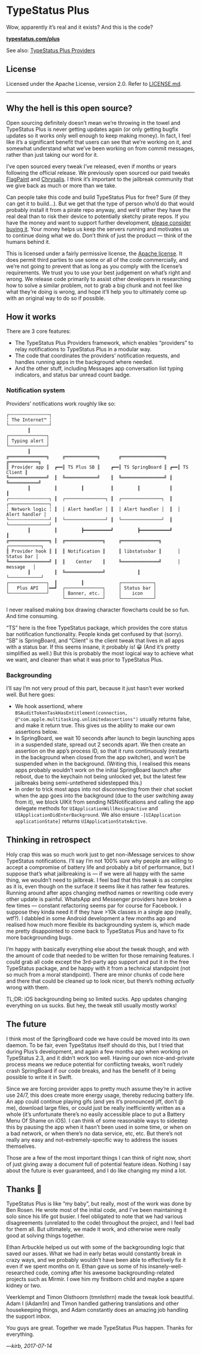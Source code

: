 # TypeStatus Plus
Wow, apparently it’s real and it exists? And this is the code?

[**typestatus.com/plus**](https://typestatus.com/plus)

See also: [TypeStatus Plus Providers](https://github.com/hbang/TypeStatus-Plus-Providers)

## License
Licensed under the Apache License, version 2.0. Refer to [LICENSE.md](LICENSE.md).

----

## Why the hell is this open source?
Open sourcing definitely doesn’t mean we’re throwing in the towel and TypeStatus Plus is never getting updates again (or only getting bugfix updates so it works only well enough to keep making money). In fact, I feel like it’s a significant benefit that users can see that we’re working on it, and somewhat understand what we’ve been working on from commit messages, rather than just taking our word for it.

I’ve open sourced every tweak I’ve released, even if months or years following the official release. We previously open sourced our paid tweaks [FlagPaint](https://github.com/hbang/FlagPaint-2) and [Chrysalis](https://github.com/benrosen78/chrysalis). I think it’s important to the jailbreak community that we give back as much or more than we take.

Can people take this code and build TypeStatus Plus for free? Sure (if they can get it to build…). But we get that the type of person who’d do that would probably install it from a pirate repo anyway, and we’d rather they have the real deal than to risk their device to potentially sketchy pirate repos. If you have the money and want to support further development, [please consider buying it](https://typestatus.com/plus). Your money helps us keep the servers running and motivates us to continue doing what we do. Don’t think of just the product — think of the humans behind it.

This is licensed under a fairly permissive license, the [Apache license](LICENSE.md). It does permit third parties to use some or all of the code commercially, and we’re not going to prevent that as long as you comply with the license’s requirements. We trust you to use your best judgement on what’s right and wrong. We release code primarily to assist other developers in researching how to solve a similar problem, not to grab a big chunk and not feel like what they’re doing is wrong, and hope it’ll help you to ultimately come up with an original way to do so if possible.

## How it works
There are 3 core features:

* The TypeStatus Plus Providers framework, which enables “providers” to relay notifications to TypeStatus Plus in a modular way.
* The code that coordinates the providers’ notification requests, and handles running apps in the background where needed.
* And the other stuff, including Messages app conversation list typing indicators, and status bar unread count badge.

### Notification system
Providers’ notifications work roughly like so:

```
┌╌╌╌╌╌╌╌╌╌╌╌╌╌╌╌┐
╎ The Internet™ ╎
└╌╌╌╌╌╌╌╌╌╌╌╌╌╌╌┘
        ┃
┌──────────────┐
│ Typing alert │
└──────────────┘
        ┃
╔══════════════╗     ╔════════════╗       ╔════════════════╗    ╔═══════════╗
║ Provider app ║  ┏━━║ TS Plus SB ║    ┏━━║ TS SpringBoard ║ ┏━━║ TS Client ║
╚══════════════╝  ┃  ╚════════════╝    ┃  ╚════════════════╝ ┃  ╚═══════════╝
        ┃         ┃         ┃          ┃         ┃           ┃        ┃
┌╌╌╌╌╌╌╌╌╌╌╌╌╌╌╌┐ ┃  ┌───────────────┐ ┃  ┌───────────────┐  ┃  ┌───────────────┐
╎ Network logic ╎ ┃  │ Alert handler │ ┃  │ Alert handler │  ┃  │ Alert handler │
└╌╌╌╌╌╌╌╌╌╌╌╌╌╌╌┘ ┃  └───────────────┘ ┃  └───────────────┘  ┃  └───────────────┘
        ┃         ┃         ┣━━━━━━━━━━┛         ┣━━━━━━━━━━━┛        ┃
╔═══════════════╗ ┃  ╔══════════════╗     ╔══════════════╗      ┌────────────┐
║ Provider hook ║ ┃  ║ Notification ║     ║ libstatusbar ║      │ Status bar │
╚═══════════════╝ ┃  ║    Center    ║     ╚══════════════╝      │  message   │
        ┃         ┃  ╚══════════════╝            ┃              └────────────┘
┌──────────────┐  ┃         ┃             ┌────────────┐
│   Plus API   │━━┛  ┌──────────────┐     │ Status bar │
└──────────────┘     │ Banner, etc. │     │    icon    │
                     └──────────────┘     └────────────┘
```

I never realised making box drawing character flowcharts could be so fun. And time consuming.

“TS” here is the free TypeStatus package, which provides the core status bar notification functionality. People kinda get confused by that (sorry). “SB” is SpringBoard, and “Client” is the client tweak that lives in all apps with a status bar. If this seems insane, it probably is! 😀 (And it’s pretty simplified as well.) But this is probably the most logical way to achieve what we want, and cleaner than what it was prior to TypeStatus Plus.

### Backgrounding
I’ll say I’m not very proud of this part, because it just hasn’t ever worked well. But here goes:

* We hook assertiond, where `BSAuditTokenTaskHasEntitlement(connection, @"com.apple.multitasking.unlimitedassertions")` usually returns false, and make it return true. This gives us the ability to make our own assertions below.
* In SpringBoard, we wait 10 seconds after launch to begin launching apps in a suspended state, spread out 2 seconds apart. We then create an assertion on the app’s process ID, so that it runs continuously (restarts in the background when closed from the app switcher), and won’t be suspended when in the background. (Writing this, I realised this means apps probably wouldn’t work on the initial SpringBoard launch after reboot, due to the keychain not being unlocked yet, but the latest few jailbreaks being semi-untethered sidestepped this.)
* In order to trick most apps into not disconnecting from their chat socket when the app goes into the background (due to the user switching away from it), we block UIKit from sending NSNotifications and calling the app delegate methods for `UIApplicationWillResignActive` and `UIApplicationDidEnterBackground`. We also ensure `-[UIApplication applicationState]` returns `UIApplicationStateActive`.

## Thinking in retrospect
Holy crap this was so much work just to get non-iMessage services to show TypeStatus notifications. I’ll say I’m not 100% sure why people are willing to accept a compromise of battery life and probably a bit of performance, but I suppose that’s what jailbreaking is — if we were all happy with the same thing, we wouldn’t need to jailbreak. I feel bad that this tweak is as complex as it is, even though on the surface it seems like it has rather few features. Running around after apps changing method names or rewriting code every other update is painful. WhatsApp and Messenger providers have broken a few times — constant refactoring seems par for course for Facebook. I suppose they kinda need it if they have >10k classes in a single app (really, wtf?). I dabbled in some Android development a few months ago and realised how much more flexible its backgrounding system is, which made me pretty disappointed to come back to TypeStatus Plus and have to fix more backgrounding bugs.

I’m happy with basically everything else about the tweak though, and with the amount of code that needed to be written for those remaining features. I could grab all code except the 3rd-party app support and put it in the free TypeStatus package, and be happy with it from a technical standpoint (not so much from a moral standpoint). There are minor chunks of code here and there that could be cleaned up to look nicer, but there’s nothing *actually* wrong with them.

TL;DR: iOS backgrounding being so limited sucks. App updates changing everything on us sucks. But hey, the tweak still usually mostly works!

## The future
I think most of the SpringBoard code we have could be moved into its own daemon. To be fair, even TypeStatus itself should do this, but I tried that during Plus’s development, and again a few months ago when working on TypeStatus 2.3, and it didn’t work too well. Having our own nice-and-private process means we reduce potential for conflicting tweaks, won’t rudely crash SpringBoard if our code breaks, and has the benefit of it being possible to write it in Swift.

Since we are forcing provider apps to pretty much assume they’re in active use 24/7, this does create more energy usage, thereby reducing battery life. An app could continue playing gifs (and yes it’s pronounced jiff, don’t @ me), download large files, or could just be really inefficiently written as a whole (it’s unfortunate there’s no easily accessible place to put a Battery Menu Of Shame on iOS). I can think of some reasonable ways to sidestep this by pausing the app when it hasn’t been used in some time, or when on a bad network, or when there’s no data service, etc, etc. But there’s not really any easy and not-extremely-specific way to address the issues themselves.

Those are a few of the most important things I can think of right now, short of just giving away a document full of potential feature ideas. Nothing I say about the future is ever guaranteed, and I do like changing my mind a lot.

## Thanks 💚
TypeStatus Plus is like “my baby”, but really, most of the work was done by Ben Rosen. He wrote most of the initial code, and I’ve been maintaining it solo since his life got busier. I feel obligated to note that we had various disagreements (unrelated to the code) throughout the project, and I feel bad for them all. But ultimately, we made it work, and otherwise were really good at solving things together.

Ethan Arbuckle helped us out with some of the backgrounding logic that saved our asses. What we had in early betas would constantly break in crazy ways, and we probably wouldn’t have been able to effectively fix it even if we spent months on it. Ethan gave us some of his insanely-well-researched code, coming after his awesome backgrounding-related projects such as Mirmir. I owe him my firstborn child and maybe a spare kidney or two.

Veerklempt and Timon Olsthoorn (tmnlsthrn) made the tweak look beautiful. Adam I (iAdam1n) and Timon handled gathering translations and other housekeeping things, and Adam constantly does an amazing job handling the support inbox.

You guys are great. Together we made TypeStatus Plus happen. Thanks for everything.

*—kirb, 2017-07-14*
